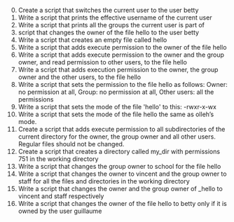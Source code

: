 0. Create a script that switches the current user to the user betty
1. Write a script that prints the effective username of the current user
2. Write a script that prints all the groups the current user is part of
3. script that changes the owner of the file hello to the user betty
4. Write a script that creates an empty file called hello
5. Write a script that adds execute permission to the owner of the file hello
6. Write a script that adds execute permission to the owner and the group owner, and read permission to other users, to the file hello
7. Write a script that adds execution permission to the owner, the group owner and the other users, to the file hello
8. Write a script that sets the permission to the file hello as follows: Owner: no permission at all, Group: no permission at all, Other users: all the permissions
9. Write a script that sets the mode of the file 'hello' to this: -rwxr-x-wx
10. Write a script that sets the mode of the file hello the same as olleh’s mode.
11. Create a script that adds execute permission to all subdirectories of the current directory for the owner, the group owner and all other users. Regular files should not be changed.
12. Create a script that creates a directory called my_dir with permissions 751 in the working directory
13. Write a script that changes the group owner to school for the file hello
100. Write a script that changes the owner to vincent and the group owner to staff for all the files and directories in the working directory
101. Write a script that changes the owner and the group owner of _hello to vincent and staff respectively
16. Write a script that changes the owner of the file hello to betty only if it is owned by the user guillaume
